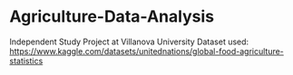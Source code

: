 # Agriculture-Data-Analysis
Independent Study Project at Villanova University
Dataset used: https://www.kaggle.com/datasets/unitednations/global-food-agriculture-statistics
